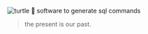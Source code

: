 ![turtle](https://i.pinimg.com/originals/7d/55/60/7d55604ffc96a2a33928168ccdf99d62.png)
:turtle: software to generate sql commands

> the present is our past.


